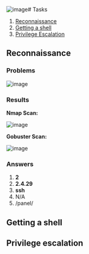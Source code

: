 ![image](https://github.com/user-attachments/assets/0099aa9a-31ee-47ba-b53c-9a0c495f3353)# Tasks

1. [Reconnaissance](#reconnaissance)
2. [Getting a shell](#getting-a-shell)
3. [Privilege Escalation](#privilege-escalation)

## Reconnaissance

### Problems

![image](https://github.com/user-attachments/assets/9de237a6-a043-4d38-b70f-364572439cc8)

### Results

**Nmap Scan:**

![image](https://github.com/user-attachments/assets/87ff6469-9370-4d15-a48a-bcd3a4b116eb)

**Gobuster Scan:**

![image](https://github.com/user-attachments/assets/7e07078b-3272-4fd8-8709-8ddc8d6d5c9d)

### Answers

1. **2**
2. **2.4.29**
3. **ssh**
4. N/A
5. /panel/

## Getting a shell



## Privilege escalation

